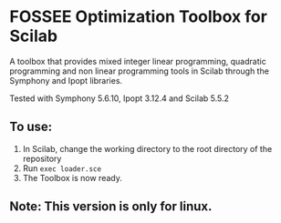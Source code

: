 # FOSSEE Optimization Toolbox for Scilab

A toolbox that provides mixed integer linear programming, quadratic programming and non linear programming tools in Scilab through the Symphony and Ipopt libraries.

Tested with Symphony 5.6.10, Ipopt 3.12.4 and Scilab 5.5.2

## To use:
1. In Scilab, change the working directory to the root directory of the repository
2. Run `exec loader.sce`
3. The Toolbox is now ready.

## Note: This version is only for linux.
